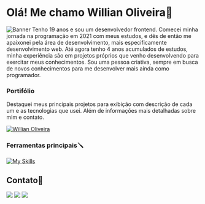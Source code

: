# Olá! Me chamo Willian Oliveira👋

![Banner](https://github.com/user-attachments/assets/164137b1-cf8c-4191-9729-833fb92c9350)
Tenho 19 anos e sou um desenvolvedor frontend. Comecei minha jornada na programação em 2021 com meus estudos, e dês de então me apaixonei pela área de desenvolvimento, mais especificamente desenvolvimento web. Até agora tenho 4 anos acumulados de estudos, minha experiência são em projetos próprios que venho desenvolvendo para exercitar meus conhecimentos. Sou uma pessoa criativa, sempre em busca de novos conhecimentos para me desenvolver mais ainda como programador.

### Portifólio
Destaquei meus principais projetos para exibição com descrição de cada um e as tecnologias que usei. Além de informações mais detalhadas sobre mim e contato.

[![Willian Oliveira](https://img.shields.io/badge/Willian%20Oliveira-608FF3?style=for-the-badge&logo=google-chrome&logoColor=white)](https://portifolio-plum-psi.vercel.app/)

### Ferramentas principais🪛

[![My Skills](https://skillicons.dev/icons?i=react,js,typescript,html,css,sass,git)](https://skillicons.dev)

  
  ## Contato📨
<div>
  <a href = "mailto:williancontato67@gmail.com"><img src="https://img.shields.io/badge/-Gmail-%23333?style=for-the-badge&logo=gmail&logoColor=white" target="_blank"></a>
  <a href = "https://www.linkedin.com/in/willian-oliveira-30996b258"/><img src="https://img.shields.io/badge/LinkedIn-0077B5?style=for-the-badge&logo=linkedin&logoColor=white"></a>
  <a href = "https://wa.me/qr/WA5GEATU3HFQI1"/><img src="https://img.shields.io/badge/WhatsApp-25D366?style=for-the-badge&logo=whatsapp&logoColor=white"></a>
